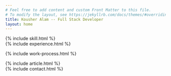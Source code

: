 ```yaml
---
# Feel free to add content and custom Front Matter to this file.
# To modify the layout, see https://jekyllrb.com/docs/themes/#overriding-theme-defaults
title: Kousher Alam -- Full Stack Developer
layout: home
---
```

<div class="skills-container"  id="skills">
    {% include skill.html %}
</div>
<div class="experience-container">
    {% include experience.html %}
</div>


{% include work-process.html %}



<div class="article-container">
    {% include article.html %}
</div>


<div class="contact-form-container">
    {% include contact.html %}
</div>

